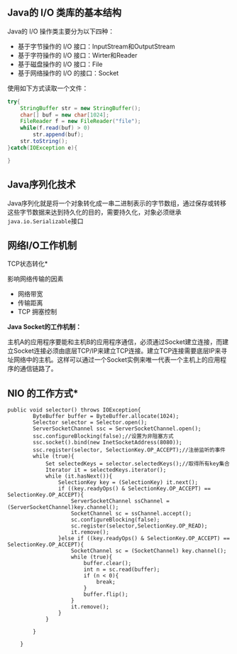 Java的 I/O 类库的基本结构
--------------
Java的 I/O 操作类主要分为以下四种：

* 基于字节操作的 I/O 接口：InputStream和OutputStream
* 基于字符操作的 I/O 接口：Wirter和Reader
* 基于磁盘操作的 I/O 接口：File
* 基于网络操作的 I/O 的接口：Socket

使用如下方式读取一个文件：  
```java
try{
	StringBuffer str = new StringBuffer();
	char[] buf = new char[1024];
	FileReader f = new FileReader("file");
	while(f.read(buf) > 0)
		str.append(buf);
	str.toString();
}catch(IOException e){

}
```

Java序列化技术
-----
Java序列化就是将一个对象转化成一串二进制表示的字节数组，通过保存或转移这些字节数据来达到持久化的目的，需要持久化，对象必须继承`java.io.Serializable`接口

网络I/O工作机制
--------------
TCP状态转化*  
 
影响网络传输的因素  

* 网络带宽
* 传输距离
* TCP 拥塞控制

**Java Socket的工作机制：**

主机A的应用程序要能和主机B的应用程序通信，必须通过Socket建立连接，而建立Socket连接必须由底层TCP/IP来建立TCP连接。建立TCP连接需要底层IP来寻址网络中的主机。这样可以通过一个Socket实例来唯一代表一个主机上的应用程序的通信链路了。

NIO 的工作方式*
----------------

```
public void selector() throws IOException{
        ByteBuffer buffer = ByteBuffer.allocate(1024);
        Selector selector = Selector.open();
        ServerSocketChannel ssc = ServerSocketChannel.open();
        ssc.configureBlocking(false);//设置为非阻塞方式
        ssc.socket().bind(new InetSocketAddress(8080));
        ssc.register(selector, SelectionKey.OP_ACCEPT);//注册监听的事件
        while (true){
            Set selectedKeys = selector.selectedKeys();//取得所有key集合
            Iterator it = selectedKeys.iterator();
            while (it.hasNext()){
                SelectionKey key = (SelectionKey) it.next();
                if ((key.readyOps() & SelectionKey.OP_ACCEPT) == SelectionKey.OP_ACCEPT){
                    ServerSocketChannel ssChannel = (ServerSocketChannel)key.channel();
                    SocketChannel sc = ssChannel.accept();
                    sc.configureBlocking(false);
                    sc.register(selector,SelectionKey.OP_READ);
                    it.remove();
                }else if ((key.readyOps() & SelectionKey.OP_ACCEPT) == SelectionKey.OP_ACCEPT){
                    SocketChannel sc = (SocketChannel) key.channel();
                    while (true){
                        buffer.clear();
                        int n = sc.read(buffer);
                        if (n < 0){
                            break;
                        }
                        buffer.flip();
                    }
                    it.remove();
                }
            }
            
        }
        
    }
```
